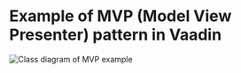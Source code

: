 Example of MVP (Model View Presenter) pattern in Vaadin
=======================================================

![Class diagram of MVP example](http://gerades.savana-hosting.cz/github/vaadin-model-view-presenter/diagram.png)
